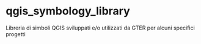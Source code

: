 # qgis_symbology_library
Libreria di simboli QGIS sviluppati e/o utilizzati da GTER per alcuni specifici progetti

